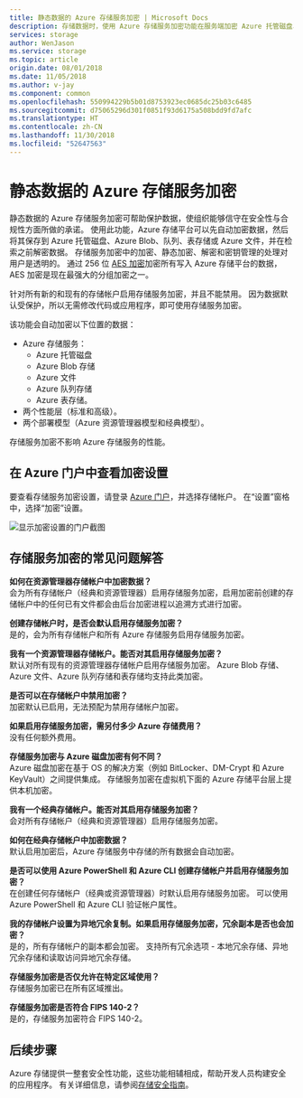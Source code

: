 ```yaml
---
title: 静态数据的 Azure 存储服务加密 | Microsoft Docs
description: 存储数据时，使用 Azure 存储服务加密功能在服务端加密 Azure 托管磁盘、Azure Blob 存储、Azure 文件、Azure 队列存储和 Azure 表存储；检索数据时，使用此功能来解密存储。
services: storage
author: WenJason
ms.service: storage
ms.topic: article
origin.date: 08/01/2018
ms.date: 11/05/2018
ms.author: v-jay
ms.component: common
ms.openlocfilehash: 550994229b5b01d8753923ec0685dc25b03c6485
ms.sourcegitcommit: d75065296d301f0851f93d6175a508bdd9fd7afc
ms.translationtype: HT
ms.contentlocale: zh-CN
ms.lasthandoff: 11/30/2018
ms.locfileid: "52647563"
---
```

# <a name="azure-storage-service-encryption-for-data-at-rest"></a>静态数据的 Azure 存储服务加密
静态数据的 Azure 存储服务加密可帮助保护数据，使组织能够信守在安全性与合规性方面所做的承诺。 使用此功能，Azure 存储平台可以先自动加密数据，然后将其保存到 Azure 托管磁盘、Azure Blob、队列、表存储或 Azure 文件，并在检索之前解密数据。 存储服务加密中的加密、静态加密、解密和密钥管理的处理对用户是透明的。 通过 256 位 [AES 加密](https://en.wikipedia.org/wiki/Advanced_Encryption_Standard)加密所有写入 Azure 存储平台的数据，AES 加密是现在最强大的分组加密之一。

针对所有新的和现有的存储帐户启用存储服务加密，并且不能禁用。 因为数据默认受保护，所以无需修改代码或应用程序，即可使用存储服务加密。

该功能会自动加密以下位置的数据：

- Azure 存储服务：
    - Azure 托管磁盘
    - Azure Blob 存储
    - Azure 文件
    - Azure 队列存储
    - Azure 表存储。  
- 两个性能层（标准和高级）。
- 两个部署模型（Azure 资源管理器模型和经典模型）。

存储服务加密不影响 Azure 存储服务的性能。


## <a name="view-encryption-settings-in-the-azure-portal"></a>在 Azure 门户中查看加密设置
要查看存储服务加密设置，请登录 [Azure 门户](https://portal.azure.cn)，并选择存储帐户。 在“设置”窗格中，选择“加密”设置。

![显示加密设置的门户截图](./media/storage-service-encryption/image1.png)

## <a name="faq-for-storage-service-encryption"></a>存储服务加密的常见问题解答
**如何在资源管理器存储帐户中加密数据？**  
会为所有存储帐户（经典和资源管理器）启用存储服务加密，启用加密前创建的存储帐户中的任何已有文件都会由后台加密进程以追溯方式进行加密。

**创建存储帐户时，是否会默认启用存储服务加密？**  
是的，会为所有存储帐户和所有 Azure 存储服务启用存储服务加密。

**我有一个资源管理器存储帐户。能否对其启用存储服务加密？**  
默认对所有现有的资源管理器存储帐户启用存储服务加密。 Azure Blob 存储、Azure 文件、Azure 队列存储和表存储均支持此类加密。 

**是否可以在存储帐户中禁用加密？**  
加密默认已启用，无法预配为禁用存储帐户加密。 

**如果启用存储服务加密，需另付多少 Azure 存储费用？**  
没有任何额外费用。

**存储服务加密与 Azure 磁盘加密有何不同？**  
Azure 磁盘加密在基于 OS 的解决方案（例如 BitLocker、DM-Crypt 和 Azure KeyVault）之间提供集成。 存储服务加密在虚拟机下面的 Azure 存储平台层上提供本机加密。

**我有一个经典存储帐户。能否对其启用存储服务加密？**  
会对所有存储帐户（经典和资源管理器）启用存储服务加密。

**如何在经典存储帐户中加密数据？**  
默认启用加密后，Azure 存储服务中存储的所有数据会自动加密。 

**是否可以使用 Azure PowerShell 和 Azure CLI 创建存储帐户并启用存储服务加密？**  
在创建任何存储帐户（经典或资源管理器）时默认启用存储服务加密。 可以使用 Azure PowerShell 和 Azure CLI 验证帐户属性。

**我的存储帐户设置为异地冗余复制。如果启用存储服务加密，冗余副本是否也会加密？**  
是的，所有存储帐户的副本都会加密。 支持所有冗余选项 - 本地冗余存储、异地冗余存储和读取访问异地冗余存储。

**存储服务加密是否仅允许在特定区域使用？**  
存储服务加密已在所有区域推出。

**存储服务加密是否符合 FIPS 140-2？**  
是的，存储服务加密符合 FIPS 140-2。

## <a name="next-steps"></a>后续步骤
Azure 存储提供一整套安全性功能，这些功能相辅相成，帮助开发人员构建安全的应用程序。 有关详细信息，请参阅[存储安全指南](../storage-security-guide.md)。
